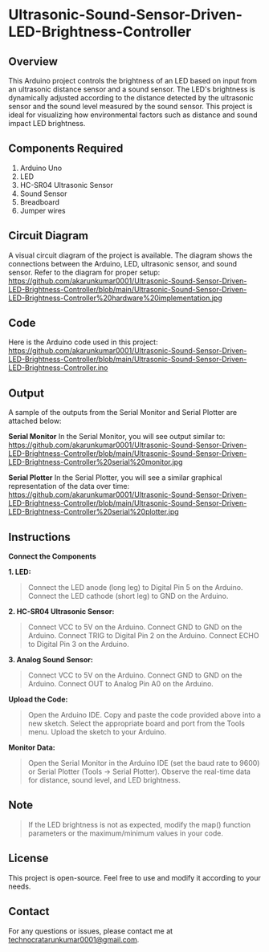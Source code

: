 # Ultrasonic-Sound-Sensor-Driven-LED-Brightness-Controller

## Overview
This Arduino project controls the brightness of an LED based on input from an ultrasonic distance sensor and a sound sensor. The LED's brightness is dynamically adjusted according to the distance detected by the ultrasonic sensor and the sound level measured by the sound sensor. This project is ideal for visualizing how environmental factors such as distance and sound impact LED brightness.

## Components Required
1. Arduino Uno
2. LED
3. HC-SR04 Ultrasonic Sensor
4. Sound Sensor
5. Breadboard
6. Jumper wires

## Circuit Diagram
A visual circuit diagram of the project is available. The diagram shows the connections between the Arduino, LED, ultrasonic sensor, and sound sensor. Refer to the diagram for proper setup:
https://github.com/akarunkumar0001/Ultrasonic-Sound-Sensor-Driven-LED-Brightness-Controller/blob/main/Ultrasonic-Sound-Sensor-Driven-LED-Brightness-Controller%20hardware%20implementation.jpg

## Code
Here is the Arduino code used in this project:
https://github.com/akarunkumar0001/Ultrasonic-Sound-Sensor-Driven-LED-Brightness-Controller/blob/main/Ultrasonic-Sound-Sensor-Driven-LED-Brightness-Controller.ino

## Output
A sample of the outputs from the Serial Monitor and Serial Plotter are attached below:

**Serial Monitor**
In the Serial Monitor, you will see output similar to:
https://github.com/akarunkumar0001/Ultrasonic-Sound-Sensor-Driven-LED-Brightness-Controller/blob/main/Ultrasonic-Sound-Sensor-Driven-LED-Brightness-Controller%20serial%20monitor.jpg

**Serial Plotter**
In the Serial Plotter, you will see a similar graphical representation of the data over time:
https://github.com/akarunkumar0001/Ultrasonic-Sound-Sensor-Driven-LED-Brightness-Controller/blob/main/Ultrasonic-Sound-Sensor-Driven-LED-Brightness-Controller%20serial%20plotter.jpg

## Instructions

**Connect the Components**

**1. LED:**

> Connect the LED anode (long leg) to Digital Pin 5 on the Arduino.
>  Connect the LED cathode (short leg) to GND on the Arduino.

**2. HC-SR04 Ultrasonic Sensor:**

> Connect VCC to 5V on the Arduino.
> Connect GND to GND on the Arduino.
> Connect TRIG to Digital Pin 2 on the Arduino.
> Connect ECHO to Digital Pin 3 on the Arduino.

**3. Analog Sound Sensor:** 

> Connect VCC to 5V on the Arduino.
> Connect GND to GND on the Arduino.
> Connect OUT to Analog Pin A0 on the Arduino.

**Upload the Code:**
> Open the Arduino IDE.
> Copy and paste the code provided above into a new sketch.
> Select the appropriate board and port from the Tools menu.
> Upload the sketch to your Arduino.

**Monitor Data:**
> Open the Serial Monitor in the Arduino IDE (set the baud rate to 9600) or Serial Plotter (Tools -> Serial Plotter).
> Observe the real-time data for distance, sound level, and LED brightness.

## Note
> If the LED brightness is not as expected, modify the map() function parameters or the maximum/minimum values in your code.

## License
This project is open-source. Feel free to use and modify it according to your needs.

## Contact
For any questions or issues, please contact me at technocratarunkumar0001@gmail.com.
